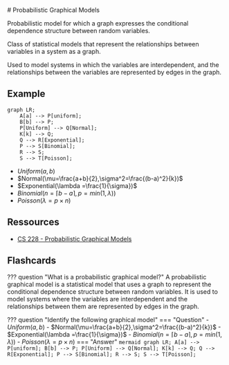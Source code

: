 # Probabilistic Graphical Models

Probabilistic model for which a graph expresses the conditional dependence structure between random variables.

Class of statistical models that represent the relationships between variables in a system as a graph.

Used to model systems in which the variables are interdependent, and the relationships between the variables are represented by edges in the graph.

## Example

``` mermaid
graph LR;
    A[a] --> P[uniform];
    B[b] --> P;
    P[Uniform] --> Q[Normal];
    K[k] --> Q;
    Q --> R[Exponential];
    P --> S[Binomial];
    R --> S;
    S --> T[Poisson];
```

- $Uniform(a,b)$
- $Normal(\mu=\frac{a+b}{2},\sigma^2=\frac{(b-a)^2}{k})$
- $Exponential(\lambda =\frac{1}{\sigma})$
- $Binomial(n=\lceil{b-a}\rceil,p=min(1,\lambda))$
- $Poisson(\lambda=p\times n)$

## Ressources

- [CS 228 - Probabilistic Graphical Models](https://ermongroup.github.io/cs228-notes/)

## Flashcards

??? question "What is a probabilistic graphical model?"
    A probabilistic graphical model is a statistical model that uses a graph to represent the conditional dependence structure between random variables. It is used to model systems where the variables are interdependent and the relationships between them are represented by edges in the graph.

??? question "Identify the following graphical model"
    === "Question"
        - $Uniform(a,b)$
        - $Normal(\mu=\frac{a+b}{2},\sigma^2=\frac{(b-a)^2}{k})$
        - $Exponential(\lambda =\frac{1}{\sigma})$
        - $Binomial(n=\lceil{b-a}\rceil,p=min(1,\lambda))$
        - $Poisson(\lambda=p\times n)$
    === "Answer"
        ``` mermaid
        graph LR;
            A[a] --> P[uniform];
            B[b] --> P;
            P[Uniform] --> Q[Normal];
            K[k] --> Q;
            Q --> R[Exponential];
            P --> S[Binomial];
            R --> S;
            S --> T[Poisson];
        ```